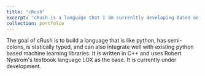 ```yaml
---
title: "cRush"
excerpt: "cRush is a language that I am currenltly developing based on the textboook crafting interpreters <br/><img src='/images/crush.png'>"
collection: portfolio
---
```


The goal of cRush is to build a language that is like python, has semi-colons, is statically typed, and can also integrate well with existing python based machine learning libraries. It is written in C++ and uses Robert Nystrom's textbook language LOX as the base. It is currently under development. 
